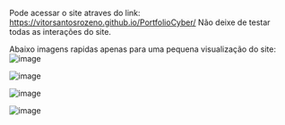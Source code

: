 Pode acessar o site atraves do link: https://vitorsantosrozeno.github.io/PortfolioCyber/
Não deixe de testar todas as interações do site.

Abaixo imagens rapidas apenas para uma pequena visualização do site:
![image](https://github.com/user-attachments/assets/048e3391-2055-444f-9017-a0a04c73e51b)

![image](https://github.com/user-attachments/assets/b7bea451-d2c3-46a1-8e69-30df59a9343e)

![image](https://github.com/user-attachments/assets/132e520a-ac64-4087-a9c9-202293db9abb)

![image](https://github.com/user-attachments/assets/b741cd1e-73e7-4e1a-a65b-37c47c1480bf)
